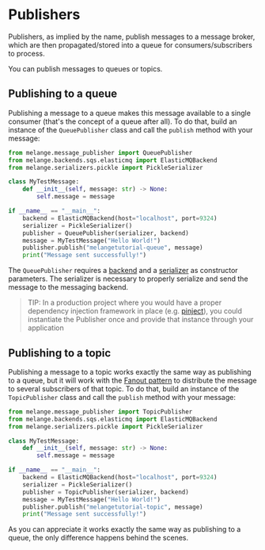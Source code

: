 # Publishers

Publishers, as implied by the name, publish messages to a message broker,
which are then propagated/stored into a queue for consumers/subscribers to
process.

You can publish messages to queues or topics.

## Publishing to a queue

Publishing a message to a queue makes this message available
to a single consumer (that's the concept of a queue after all).
To do that, build an instance of the `QueuePublisher` class and
call the `publish` method with your message:

``` py
from melange.message_publisher import QueuePublisher
from melange.backends.sqs.elasticmq import ElasticMQBackend
from melange.serializers.pickle import PickleSerializer

class MyTestMessage:
    def __init__(self, message: str) -> None:
        self.message = message

if __name__ == "__main__":
    backend = ElasticMQBackend(host="localhost", port=9324)
    serializer = PickleSerializer()
    publisher = QueuePublisher(serializer, backend)
    message = MyTestMessage("Hello World!")
    publisher.publish("melangetutorial-queue", message)
    print("Message sent successfully!")
```

The `QueuePublisher` requires a [backend](messaging-backends.md) and a 
[serializer](serializers.md) as constructor parameters. The serializer
is necessary to properly serialize and send the message to the messaging backend.

> TIP: In a production project where you would have a proper 
> dependency injection framework in place (e.g. [pinject](https://github.com/google/pinject)), you could instantiate
> the Publisher once and provide that instance through your application


## Publishing to a topic

Publishing a message to a topic works exactly the same way as publishing
to a queue, but it will work with the [Fanout pattern](https://aws.amazon.com/blogs/compute/messaging-fanout-pattern-for-serverless-architectures-using-amazon-sns/)
to distribute the message to several subscribers of that topic.
To do that, build an instance of the `TopicPublisher` class and
call the `publish` method with your message:

``` py
from melange.message_publisher import TopicPublisher
from melange.backends.sqs.elasticmq import ElasticMQBackend
from melange.serializers.pickle import PickleSerializer

class MyTestMessage:
    def __init__(self, message: str) -> None:
        self.message = message

if __name__ == "__main__":
    backend = ElasticMQBackend(host="localhost", port=9324)
    serializer = PickleSerializer()
    publisher = TopicPublisher(serializer, backend)
    message = MyTestMessage("Hello World!")
    publisher.publish("melangetutorial-topic", message)
    print("Message sent successfully!")
```

As you can appreciate it works exactly the same way as publishing to a queue,
the only difference happens behind the scenes.
